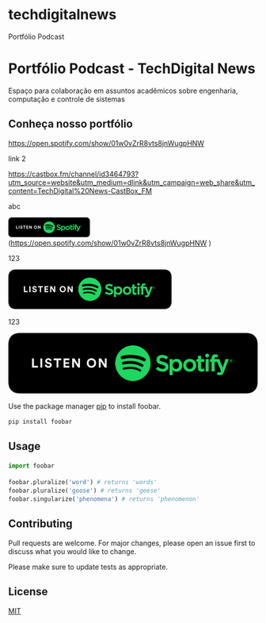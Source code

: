 # techdigitalnews
Portfólio Podcast

# Portfólio Podcast - TechDigital News

Espaço para colaboração em assuntos acadêmicos sobre engenharia, computação e controle de sistemas

## Conheça nosso portfólio 

https://open.spotify.com/show/01w0vZrR8vts8jnWugpHNW

link 2

https://castbox.fm/channel/id3464793?utm_source=website&utm_medium=dlink&utm_campaign=web_share&utm_content=TechDigital%20News-CastBox_FM

abc

![Spotify logo](img/PNG/spotify-podcast-badge-blk-grn-165x40.png) (https://open.spotify.com/show/01w0vZrR8vts8jnWugpHNW
)

123

![Spotify logo](img/PNG/spotify-podcast-badge-blk-grn-330x80.png)

123

![Spotify logo](img/PNG/spotify-podcast-badge-blk-grn-660x160.png)

Use the package manager [pip](https://pip.pypa.io/en/stable/) to install foobar.

```bash
pip install foobar
```

## Usage

```python
import foobar

foobar.pluralize('word') # returns 'words'
foobar.pluralize('goose') # returns 'geese'
foobar.singularize('phenomena') # returns 'phenomenon'
```

## Contributing
Pull requests are welcome. For major changes, please open an issue first to discuss what you would like to change.

Please make sure to update tests as appropriate.

## License
[MIT](https://choosealicense.com/licenses/mit/)
